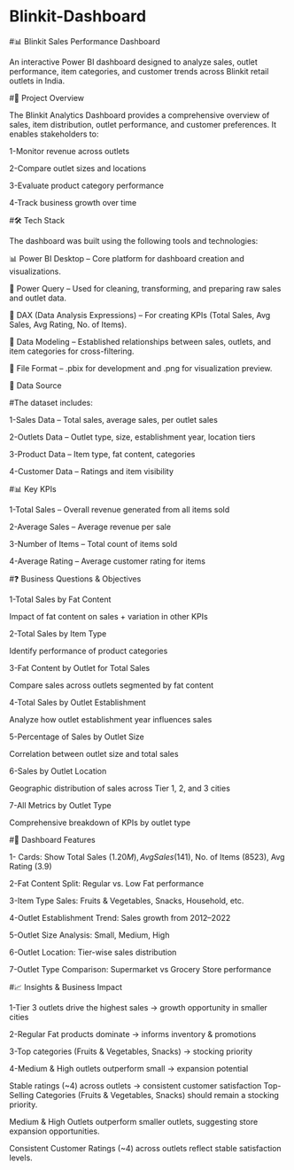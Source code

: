 # Blinkit-Dashboard
#📊 Blinkit Sales Performance Dashboard

An interactive Power BI dashboard designed to analyze sales, outlet performance, item categories, and customer trends across Blinkit retail outlets in India.

#📌 Project Overview

The Blinkit Analytics Dashboard provides a comprehensive overview of sales, item distribution, outlet performance, and customer preferences.
It enables stakeholders to:

1-Monitor revenue across outlets

2-Compare outlet sizes and locations

3-Evaluate product category performance

4-Track business growth over time

#🛠️ Tech Stack

The dashboard was built using the following tools and technologies:

📊 Power BI Desktop – Core platform for dashboard creation and visualizations.

📂 Power Query – Used for cleaning, transforming, and preparing raw sales and outlet data.

🧠 DAX (Data Analysis Expressions) – For creating KPIs (Total Sales, Avg Sales, Avg Rating, No. of Items).

📝 Data Modeling – Established relationships between sales, outlets, and item categories for cross-filtering.

📁 File Format – .pbix for development and .png for visualization preview.

📂 Data Source

#The dataset includes:

1-Sales Data – Total sales, average sales, per outlet sales

2-Outlets Data – Outlet type, size, establishment year, location tiers

3-Product Data – Item type, fat content, categories

4-Customer Data – Ratings and item visibility

#📊 Key KPIs

1-Total Sales – Overall revenue generated from all items sold

2-Average Sales – Average revenue per sale

3-Number of Items – Total count of items sold

4-Average Rating – Average customer rating for items

#❓ Business Questions & Objectives

1-Total Sales by Fat Content

  Impact of fat content on sales + variation in other KPIs

2-Total Sales by Item Type

  Identify performance of product categories

3-Fat Content by Outlet for Total Sales

  Compare sales across outlets segmented by fat content

4-Total Sales by Outlet Establishment

  Analyze how outlet establishment year influences sales

5-Percentage of Sales by Outlet Size

  Correlation between outlet size and total sales

6-Sales by Outlet Location

  Geographic distribution of sales across Tier 1, 2, and 3 cities

7-All Metrics by Outlet Type

  Comprehensive breakdown of KPIs by outlet type

#🔑 Dashboard Features

1- Cards: Show Total Sales ($1.20M), Avg Sales ($141), No. of Items (8523), Avg Rating (3.9)

2-Fat Content Split: Regular vs. Low Fat performance

3-Item Type Sales: Fruits & Vegetables, Snacks, Household, etc.

4-Outlet Establishment Trend: Sales growth from 2012–2022

5-Outlet Size Analysis: Small, Medium, High

6-Outlet Location: Tier-wise sales distribution

7-Outlet Type Comparison: Supermarket vs Grocery Store performance

#📈 Insights & Business Impact

1-Tier 3 outlets drive the highest sales → growth opportunity in smaller cities

2-Regular Fat products dominate → informs inventory & promotions

3-Top categories (Fruits & Vegetables, Snacks) → stocking priority

4-Medium & High outlets outperform small → expansion potential

Stable ratings (~4) across outlets → consistent customer satisfaction
Top-Selling Categories (Fruits & Vegetables, Snacks) should remain a stocking priority.

Medium & High Outlets outperform smaller outlets, suggesting store expansion opportunities.

Consistent Customer Ratings (~4) across outlets reflect stable satisfaction levels.
